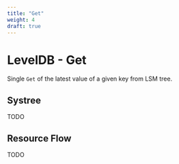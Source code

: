 ```yaml
---
title: "Get"
weight: 4
draft: true
---
```


# LevelDB - Get

Single `Get` of the latest value of a given key from LSM tree.

## Systree

TODO

## Resource Flow

TODO
